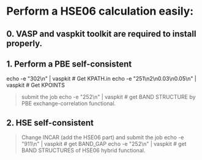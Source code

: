 # Perform a HSE06 calculation easily:
## 0. VASP and vaspkit toolkit are required to install properly.

## 1. Perform a PBE self-consistent
echo -e "302\n" | vaspkit # Get KPATH.in
echo -e "251\n2\n0.03\n0.05\n" | vaspkit # Get KPOINTS
> submit the job
echo -e "252\n" | vaspkit # get BAND STRUCTURE by PBE exchange-correlation functional.

## 2. HSE self-consistent
> Change INCAR (add the HSE06 part) and submit the job
echo -e "911\n" | vaspkit # get BAND_GAP
echo -e "252\n" | vaspkit # get BAND STRUCTURES of HSE06 hybrid functional.
